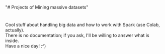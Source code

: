 "# Projects of Mining massive datasets"
#
Cool stuff about handling big data and how to work with Spark (use Colab, actually).\
There is no documentation; if you ask, I'll be willing to answer what is inside.\
Have a nice day! :^)
